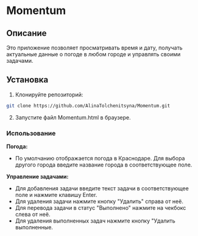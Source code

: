 # Momentum

## Описание
Это приложение позволяет просматривать время и дату, получать актуальные данные о погоде в любом городе и управлять своими задачами.

## Установка
1. Клонируйте репозиторий:
```bash
git clone https://github.com/AlinaTolchenitsyna/Momentum.git
```
2. Запустите файл Momentum.html в браузере.

### Использование
**Погода:**
- По умолчанию отображается погода в Краснодаре. Для выбора другого города введите название города в соответствующее поле.

**Управление задачами:**
- Для добавления задачи введите текст задачи в соответствующее поле и нажмите клавишу Enter.
- Для удаления задачи нажмите кнопку "Удалить" справа от неё.
- Для перевода задачи в статус "Выполнено" нажмите на чекбокс слева от неё.
- Для удаления выполненных задач нажмите кнопку "Удалить выполненные.
